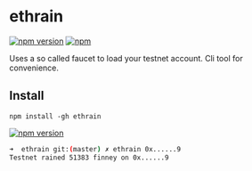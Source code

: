# ethrain


[![npm version](https://badge.fury.io/js/ethrain.svg)](https://badge.fury.io/js/ethrain) [![npm](https://img.shields.io/npm/dt/ethrain.svg?maxAge=2592000)]()  

Uses a so called faucet to load your testnet account. Cli tool for convenience.

## Install

```
npm install -gh ethrain
```

[![npm version](https://badge.fury.io/js/ethrain.svg)](https://badge.fury.io/js/ethrain)

```bash
➜  ethrain git:(master) ✗ ethrain 0x......9
Testnet rained 51383 finney on 0x......9
```
